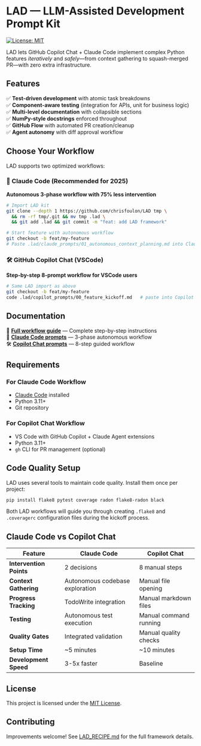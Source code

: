# LAD — LLM-Assisted Development Prompt Kit

[![License: MIT](https://img.shields.io/badge/License-MIT-yellow.svg)](https://opensource.org/licenses/MIT)

LAD lets GitHub Copilot Chat + Claude Code implement complex Python features *iteratively* and *safely*—from context gathering to squash-merged PR—with zero extra infrastructure.

## Features

✅ **Test-driven development** with atomic task breakdowns  
✅ **Component-aware testing** (integration for APIs, unit for business logic)
✅ **Multi-level documentation** with collapsible sections  
✅ **NumPy-style docstrings** enforced throughout  
✅ **GitHub Flow** with automated PR creation/cleanup  
✅ **Agent autonomy** with diff approval workflow  

## Choose Your Workflow

LAD supports two optimized workflows:

### 🚀 Claude Code (Recommended for 2025)
**Autonomous 3-phase workflow with 75% less intervention**
```bash
# Import LAD kit
git clone --depth 1 https://github.com/chrisfoulon/LAD tmp \
  && rm -rf tmp/.git && mv tmp .lad \
  && git add .lad && git commit -m "feat: add LAD framework"

# Start feature with autonomous workflow
git checkout -b feat/my-feature
# Paste .lad/claude_prompts/01_autonomous_context_planning.md into Claude Code
```

### 🛠️ GitHub Copilot Chat (VSCode)
**Step-by-step 8-prompt workflow for VSCode users**
```bash
# Same LAD import as above
git checkout -b feat/my-feature
code .lad/copilot_prompts/00_feature_kickoff.md   # paste into Copilot Chat
```

## Documentation

📖 **[Full workflow guide](LAD_RECIPE.md)** — Complete step-by-step instructions  
🚀 **[Claude Code prompts](claude_prompts/)** — 3-phase autonomous workflow  
🛠️ **[Copilot Chat prompts](copilot_prompts/)** — 8-step guided workflow  

## Requirements

### For Claude Code Workflow
- [Claude Code](https://docs.anthropic.com/en/docs/claude-code) installed
- Python 3.11+
- Git repository

### For Copilot Chat Workflow  
- VS Code with GitHub Copilot + Claude Agent extensions
- Python 3.11+
- `gh` CLI for PR management (optional)

## Code Quality Setup

LAD uses several tools to maintain code quality. Install them once per project:

```bash
pip install flake8 pytest coverage radon flake8-radon black
```

Both LAD workflows will guide you through creating `.flake8` and `.coveragerc` configuration files during the kickoff process.

## Claude Code vs Copilot Chat

| Feature | Claude Code | Copilot Chat |
|---------|-------------|--------------|
| **Intervention Points** | 2 decisions | 8 manual steps |
| **Context Gathering** | Autonomous codebase exploration | Manual file opening |
| **Progress Tracking** | TodoWrite integration | Manual markdown files |
| **Testing** | Autonomous test execution | Manual command running |
| **Quality Gates** | Integrated validation | Manual quality checks |
| **Setup Time** | ~5 minutes | ~10 minutes |
| **Development Speed** | 3-5x faster | Baseline |

## License

This project is licensed under the [MIT License](LICENSE.md).

## Contributing

Improvements welcome! See [LAD_RECIPE.md](LAD_RECIPE.md) for the full framework details.

